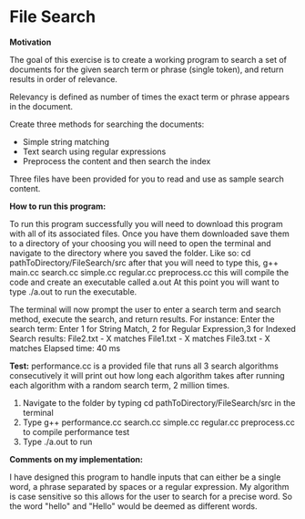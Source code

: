 # File Search



__Motivation__

The goal of this exercise is to create a working program to search a set of documents for the given search term or phrase (single token), and return results in order of relevance.

Relevancy is defined as number of times the exact term or phrase appears in the document.

Create three methods for searching the documents:
* Simple string matching
* Text search using regular expressions
* Preprocess the content and then search the index

Three files have been provided for you to read and use as sample search content.

__How to run this program:__

To run this program successfully you will need to download this program with all of its associated files.
Once you have them downloaded save them to a directory of your choosing you will need to open the terminal
and navigate to the directory where you saved the folder.
Like so: cd pathToDirectory/FileSearch/src after that you will need to type this,
g++ main.cc search.cc simple.cc regular.cc preprocess.cc this will compile the code and create an executable
called a.out At this point you will want to type ./a.out to run the executable.

The terminal will now prompt the user to enter a search term and search method, execute the search, and
return results. For instance:
Enter the search term: <user enters search term>
Enter 1 for String Match, 2 for Regular Expression,3 for Indexed <use enters number>
Search results:
      File2.txt - X matches
      File1.txt - X matches
      File3.txt - X matches
Elapsed time: 40 ms


__Test:__
performance.cc is a provided file that runs all 3 search algorithms consecutively it will print out how long each
algorithm takes after running each algorithm with a random search term, 2 million times.

1. Navigate to the folder by typing cd pathToDirectory/FileSearch/src in the terminal
2. Type g++ performance.cc search.cc simple.cc regular.cc preprocess.cc to compile performance test
3. Type ./a.out to run

__Comments on my implementation:__

I have designed this program to handle inputs that can either be a single word, a phrase separated by spaces or
a regular expression. My algorithm is case sensitive so this allows for the user to search for a precise word.
So the word "hello" and "Hello" would be deemed as different words.
